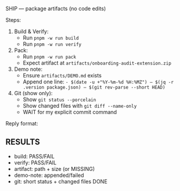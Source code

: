 SHIP — package artifacts (no code edits)

Steps:
1) Build & Verify:
   - Run `pnpm -w run build`
   - Run `pnpm -w run verify`
2) Pack:
   - Run `pnpm -w run pack`
   - Expect artifact at `artifacts/onboarding-audit-extension.zip`
3) Demo note:
   - Ensure `artifacts/DEMO.md` exists
   - Append one line: `- $(date -u +"%Y-%m-%d %H:%MZ") — $(jq -r .version package.json) — $(git rev-parse --short HEAD)`
4) Git (show only):
   - Show `git status --porcelain`
   - Show changed files with `git diff --name-only`
   - WAIT for my explicit commit command

Reply format:
## RESULTS
- build: PASS/FAIL
- verify: PASS/FAIL
- artifact: path + size (or MISSING)
- demo-note: appended/failed
- git: short status + changed files
DONE
